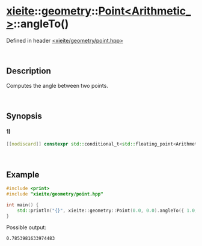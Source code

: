 # [xieite](../../../../../xieite.md)\:\:[geometry](../../../../../geometry.md)\:\:[Point<Arithmetic_>](../../../point.md)\:\:angleTo\(\)
Defined in header [<xieite/geometry/point.hpp>](../../../../../../include/xieite/geometry/point.hpp)

&nbsp;

## Description
Computes the angle between two points.

&nbsp;

## Synopsis
#### 1)
```cpp
[[nodiscard]] constexpr std::conditional_t<std::floating_point<Arithmetic_>, Arithmetic_, double> angleTo(xieite::geometry::Point<Arithmetic_> point) const noexcept;
```

&nbsp;

## Example
```cpp
#include <print>
#include "xieite/geometry/point.hpp"

int main() {
    std::println("{}", xieite::geometry::Point(0.0, 0.0).angleTo({ 1.0, 1.0 }));
}
```
Possible output:
```
0.7853981633974483
```
